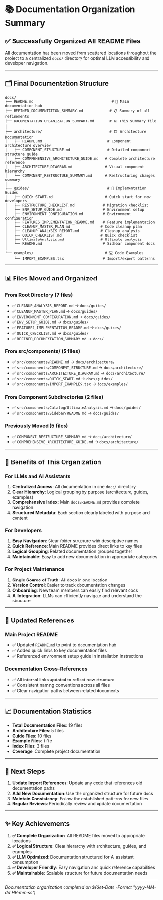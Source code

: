 # 📚 Documentation Organization Summary

## ✅ Successfully Organized All README Files

All documentation has been moved from scattered locations throughout the project to a centralized `docs/` directory for optimal LLM accessibility and developer navigation.

---

## 🗂️ Final Documentation Structure

```
docs/
├── README.md                                    # 📖 Main documentation hub
├── REFINED_DOCUMENTATION_SUMMARY.md            # 📋 Summary of all refinements
├── DOCUMENTATION_ORGANIZATION_SUMMARY.md       # 📊 This summary file
│
├── architecture/                               # 🏗️ Architecture Documentation
│   ├── README.md                              # Component architecture overview
│   ├── COMPONENT_STRUCTURE.md                 # Detailed component structure guide
│   ├── COMPREHENSIVE_ARCHITECTURE_GUIDE.md   # Complete architecture reference
│   ├── ARCHITECTURE_DIAGRAM.md               # Visual component hierarchy
│   └── COMPONENT_RESTRUCTURE_SUMMARY.md      # Restructuring changes summary
│
├── guides/                                    # 📖 Implementation Guides
│   ├── QUICK_START.md                        # Quick start for new developers
│   ├── RESTRUCTURE_CHECKLIST.md             # Migration checklist
│   ├── ENV_SETUP_GUIDE.md                   # Environment setup
│   ├── ENVIRONMENT_CONFIGURATION.md         # Environment configuration
│   ├── FEATURES_IMPLEMENTATION_README.md    # Feature implementation
│   ├── CLEANUP_MASTER_PLAN.md              # Code cleanup plan
│   ├── CLEANUP_ANALYSIS_REPORT.md          # Cleanup analysis
│   ├── QUICK_CHECKLIST.md                  # Quick checklist
│   ├── UltimateAnalysis.md                 # Ultimate analysis
│   └── README.md                            # Sidebar component docs
│
└── examples/                                 # 💻 Code Examples
    └── IMPORT_EXAMPLES.tsx                  # Import/export patterns
```

---

## 📊 Files Moved and Organized

### From Root Directory (7 files)

- ✅ `CLEANUP_ANALYSIS_REPORT.md` → `docs/guides/`
- ✅ `CLEANUP_MASTER_PLAN.md` → `docs/guides/`
- ✅ `ENVIRONMENT_CONFIGURATION.md` → `docs/guides/`
- ✅ `ENV_SETUP_GUIDE.md` → `docs/guides/`
- ✅ `FEATURES_IMPLEMENTATION_README.md` → `docs/guides/`
- ✅ `QUICK_CHECKLIST.md` → `docs/guides/`
- ✅ `REFINED_DOCUMENTATION_SUMMARY.md` → `docs/`

### From src/components/ (5 files)

- ✅ `src/components/README.md` → `docs/architecture/`
- ✅ `src/components/COMPONENT_STRUCTURE.md` → `docs/architecture/`
- ✅ `src/components/ARCHITECTURE_DIAGRAM.md` → `docs/architecture/`
- ✅ `src/components/QUICK_START.md` → `docs/guides/`
- ✅ `src/components/IMPORT_EXAMPLES.tsx` → `docs/examples/`

### From Component Subdirectories (2 files)

- ✅ `src/components/Catalog/UltimateAnalysis.md` → `docs/guides/`
- ✅ `src/components/Sidebar/README.md` → `docs/guides/`

### Previously Moved (5 files)

- ✅ `COMPONENT_RESTRUCTURE_SUMMARY.md` → `docs/architecture/`
- ✅ `COMPREHENSIVE_ARCHITECTURE_GUIDE.md` → `docs/architecture/`

---

## 🎯 Benefits of This Organization

### For LLMs and AI Assistants

1. **Centralized Access**: All documentation in one `docs/` directory
2. **Clear Hierarchy**: Logical grouping by purpose (architecture, guides, examples)
3. **Comprehensive Index**: Main `docs/README.md` provides complete navigation
4. **Structured Metadata**: Each section clearly labeled with purpose and content

### For Developers

1. **Easy Navigation**: Clear folder structure with descriptive names
2. **Quick Reference**: Main README provides direct links to key files
3. **Logical Grouping**: Related documentation grouped together
4. **Maintainable**: Easy to add new documentation in appropriate categories

### For Project Maintenance

1. **Single Source of Truth**: All docs in one location
2. **Version Control**: Easier to track documentation changes
3. **Onboarding**: New team members can easily find relevant docs
4. **AI Integration**: LLMs can efficiently navigate and understand the structure

---

## 🔗 Updated References

### Main Project README

- ✅ Updated `README.md` to point to documentation hub
- ✅ Added quick links to key documentation files
- ✅ Referenced environment setup guide in installation instructions

### Documentation Cross-References

- ✅ All internal links updated to reflect new structure
- ✅ Consistent naming conventions across all files
- ✅ Clear navigation paths between related documents

---

## 📈 Documentation Statistics

- **Total Documentation Files**: 19 files
- **Architecture Files**: 5 files
- **Guide Files**: 10 files
- **Example Files**: 1 file
- **Index Files**: 3 files
- **Coverage**: Complete project documentation

---

## 🚀 Next Steps

1. **Update Import References**: Update any code that references old documentation paths
2. **Add New Documentation**: Use the organized structure for future docs
3. **Maintain Consistency**: Follow the established patterns for new files
4. **Regular Reviews**: Periodically review and update documentation

---

## ✨ Key Achievements

1. **✅ Complete Organization**: All README files moved to appropriate locations
2. **✅ Logical Structure**: Clear hierarchy with architecture, guides, and examples
3. **✅ LLM Optimized**: Documentation structured for AI assistant consumption
4. **✅ Developer Friendly**: Easy navigation and quick reference capabilities
5. **✅ Maintainable**: Scalable structure for future documentation needs

---

_Documentation organization completed on $(Get-Date -Format "yyyy-MM-dd HH:mm:ss")_
